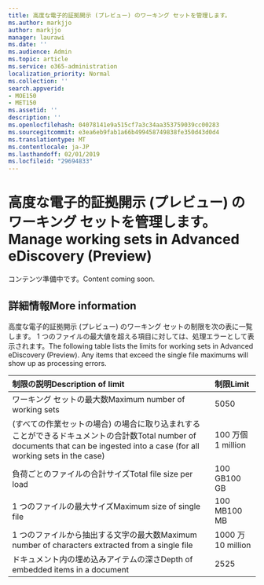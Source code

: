 ```yaml
---
title: 高度な電子的証拠開示 (プレビュー) のワーキング セットを管理します。
ms.author: markjjo
author: markjjo
manager: laurawi
ms.date: ''
ms.audience: Admin
ms.topic: article
ms.service: o365-administration
localization_priority: Normal
ms.collection: ''
search.appverid:
- MOE150
- MET150
ms.assetid: ''
description: ''
ms.openlocfilehash: 04078141e9a515cf7a3c34aa353759039cc00283
ms.sourcegitcommit: e3ea6eb9fab1a66b499458749838fe350d43d0d4
ms.translationtype: MT
ms.contentlocale: ja-JP
ms.lasthandoff: 02/01/2019
ms.locfileid: "29694833"
---
```

# <a name="manage-working-sets-in-advanced-ediscovery-preview"></a><span data-ttu-id="620ef-102">高度な電子的証拠開示 (プレビュー) のワーキング セットを管理します。</span><span class="sxs-lookup"><span data-stu-id="620ef-102">Manage working sets in Advanced eDiscovery (Preview)</span></span>  

<span data-ttu-id="620ef-103">コンテンツ準備中です。</span><span class="sxs-lookup"><span data-stu-id="620ef-103">Content coming soon.</span></span>

## <a name="more-information"></a><span data-ttu-id="620ef-104">詳細情報</span><span class="sxs-lookup"><span data-stu-id="620ef-104">More information</span></span>

<span data-ttu-id="620ef-p101">高度な電子的証拠開示 (プレビュー) のワーキング セットの制限を次の表に一覧します。 1 つのファイルの最大値を超える項目に対しては、処理エラーとして表示されます。</span><span class="sxs-lookup"><span data-stu-id="620ef-p101">The following table lists the limits for working sets in Advanced eDiscovery (Preview).  Any items that exceed the single file maximums will show up as processing errors.</span></span>
    
  |<span data-ttu-id="620ef-107">**制限の説明**</span><span class="sxs-lookup"><span data-stu-id="620ef-107">**Description of limit**</span></span>|<span data-ttu-id="620ef-108">**制限**</span><span class="sxs-lookup"><span data-stu-id="620ef-108">**Limit**</span></span>|
  |:-----|:-----|
  |<span data-ttu-id="620ef-109">ワーキング セットの最大数</span><span class="sxs-lookup"><span data-stu-id="620ef-109">Maximum number of working sets</span></span>  <br/> |<span data-ttu-id="620ef-110">50</span><span class="sxs-lookup"><span data-stu-id="620ef-110">50</span></span>  <br/> |
  |<span data-ttu-id="620ef-111">(すべての作業セットの場合) の場合に取り込まれすることができるドキュメントの合計数</span><span class="sxs-lookup"><span data-stu-id="620ef-111">Total number of documents that can be ingested into a case (for all working sets in the case)</span></span>  <br/> |<span data-ttu-id="620ef-112">100 万個</span><span class="sxs-lookup"><span data-stu-id="620ef-112">1 million</span></span>  <br/> |
  |<span data-ttu-id="620ef-113">負荷ごとのファイルの合計サイズ</span><span class="sxs-lookup"><span data-stu-id="620ef-113">Total file size per load</span></span>  <br/> |<span data-ttu-id="620ef-114">100 GB</span><span class="sxs-lookup"><span data-stu-id="620ef-114">100 GB</span></span>  <br/> |
  |<span data-ttu-id="620ef-115">1 つのファイルの最大サイズ</span><span class="sxs-lookup"><span data-stu-id="620ef-115">Maximum size of single file</span></span>   <br/> |<span data-ttu-id="620ef-116">100 MB</span><span class="sxs-lookup"><span data-stu-id="620ef-116">100 MB</span></span>  <br/> |
  |<span data-ttu-id="620ef-117">1 つのファイルから抽出する文字の最大数</span><span class="sxs-lookup"><span data-stu-id="620ef-117">Maximum number of characters extracted from a single file</span></span>  <br/> |<span data-ttu-id="620ef-118">1000 万</span><span class="sxs-lookup"><span data-stu-id="620ef-118">10 million</span></span>  <br/> |
  |<span data-ttu-id="620ef-119">ドキュメント内の埋め込みアイテムの深さ</span><span class="sxs-lookup"><span data-stu-id="620ef-119">Depth of embedded items in a document</span></span>  <br/> |<span data-ttu-id="620ef-120">25</span><span class="sxs-lookup"><span data-stu-id="620ef-120">25</span></span>  <br/> |
  

